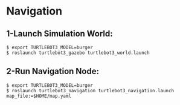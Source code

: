 # Navigation
## 1-Launch Simulation World:
```
$ export TURTLEBOT3_MODEL=burger
$ roslaunch turtlebot3_gazebo turtlebot3_world.launch
```
## 2-Run Navigation Node:
```
$ export TURTLEBOT3_MODEL=burger
$ roslaunch turtlebot3_navigation turtlebot3_navigation.launch map_file:=$HOME/map.yaml
```
